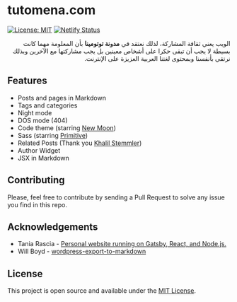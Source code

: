 # tutomena.com

[![License: MIT](https://img.shields.io/badge/License-MIT-blue.svg)](https://opensource.org/licenses/MIT) [![Netlify Status](https://api.netlify.com/api/v1/badges/0a51d0e9-f611-4dd8-887f-fc1889e68540/deploy-status)](https://app.netlify.com/sites/tania/deploys)
<p dir='rtl' align='right'>
الويب يعني ثقافة المشاركة، لذلك نعتقد في <b>مدونة توتومينا</b> بأن المعلومة مهما كانت بسيطة لا يجب أن تبقى حكرا على أشخاص معينين بل يجب مشاركتها مع الآخرين وبذلك نرتقي بأنفسنا وبمحتوى لغتنا العربية العزيزة على الإنترنت.
</p>

## Features

- Posts and pages in Markdown
- Tags and categories
- Night mode
- DOS mode (404)
- Code theme (starring [New Moon](https://taniarascia.github.io/new-moon))
- Sass (starring [Primitive](https://taniarascia.github.io/primitive))
- Related Posts (Thank you [Khalil Stemmler](https://khalilstemmler.com/articles/gatsby-related-posts-component/))
- Author Widget
- JSX in Markdown

## Contributing

Please, feel free to contribute by sending a Pull Request to solve any issue you find in this repo.

## Acknowledgements

- Tania Rascia - [Personal website running on Gatsby, React, and Node.js.](https://github.com/taniarascia/taniarascia.com/)
- Will Boyd - [wordpress-export-to-markdown](https://github.com/lonekorean/wordpress-export-to-markdown)

## License

This project is open source and available under the [MIT License](LICENSE).

